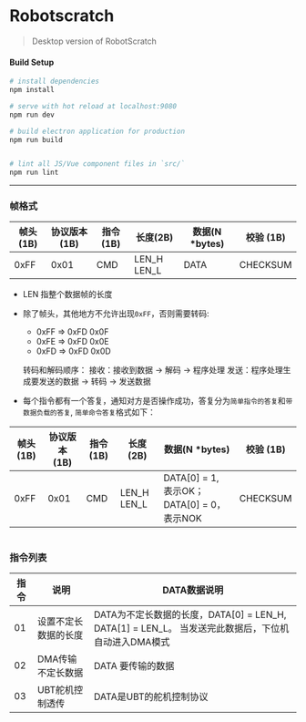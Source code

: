 # Robotscratch

> Desktop version of RobotScratch

#### Build Setup

``` bash
# install dependencies
npm install

# serve with hot reload at localhost:9080
npm run dev

# build electron application for production
npm run build


# lint all JS/Vue component files in `src/`
npm run lint

```

---

### 帧格式


| 帧头(1B) | 协议版本 (1B) | 指令 (1B) | 长度(2B) | 数据(N *bytes) | 校验 (1B) |
|--|--|--|--|--|--|
| 0xFF | 0x01 | CMD | LEN_H LEN_L | DATA | CHECKSUM |

* LEN 指整个数据帧的长度
* 除了帧头，其他地方不允许出现`0xFF`，否则需要转码:
  - 0xFF => 0xFD 0x0F
  - 0xFE => 0xFD 0x0E
  - 0xFD => 0xFD 0x0D
  
  转码和解码顺序：
  接收：接收到数据 -> 解码 -> 程序处理
  发送：程序处理生成要发送的数据 -> 转码 -> 发送数据
* 每个指令都有一个答复，通知对方是否操作成功，答复分为`简单指令的答复`和`带数据负载的答复`, `简单命令答复`格式如下：

| 帧头(1B) | 协议版本 (1B) | 指令 (1B) | 长度(2B) | 数据(N *bytes) | 校验 (1B) |
|--|--|--|--|--|--|
| 0xFF | 0x01 | CMD | LEN_H LEN_L | DATA[0] = 1, 表示OK；DATA[0] = 0，表示NOK | CHECKSUM |

# 

### 指令列表

| 指令 | 说明 | DATA数据说明 |
|---|---|---|
| 01 | 设置不定长数据的长度 | DATA为不定长数据的长度，DATA[0] = LEN_H, DATA[1] = LEN_L。 当发送完此数据后，下位机自动进入DMA模式 | 
| 02 | DMA传输不定长数据 | DATA 要传输的数据
| 03 | UBT舵机控制透传 | DATA是UBT的舵机控制协议 |
